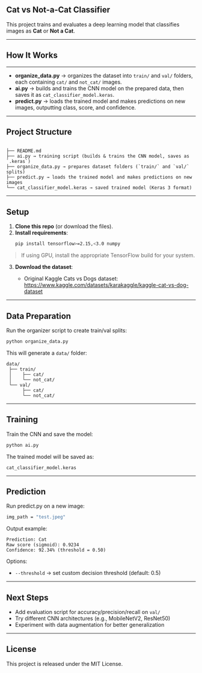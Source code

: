 
## Cat vs Not-a-Cat Classifier

This project trains and evaluates a deep learning model that classifies images as **Cat** or **Not a Cat**.  

---
## How It Works
---

- **organize_data.py** → organizes the dataset into `train/` and `val/` folders, each containing `cat/` and `not_cat/` images.
- **ai.py** → builds and trains the CNN model on the prepared data, then saves it as `cat_classifier_model.keras`.
- **predict.py** → loads the trained model and makes predictions on new images, outputting class, score, and confidence.
---

## Project Structure
```

├── README.md
├── ai.py → training script (builds & trains the CNN model, saves as `.keras`)
├── organize_data.py → prepares dataset folders (`train/` and `val/` splits)
├── predict.py → loads the trained model and makes predictions on new images
└── cat_classifier_model.keras → saved trained model (Keras 3 format)
```
---

## Setup

1. **Clone this repo** (or download the files).
2. **Install requirements**:
   ```bash
   pip install tensorflow>=2.15,<3.0 numpy


> If using GPU, install the appropriate TensorFlow build for your system.

3. **Download the dataset**:

   * Original Kaggle Cats vs Dogs dataset: https://www.kaggle.com/datasets/karakaggle/kaggle-cat-vs-dog-dataset
   

---

## Data Preparation

Run the organizer script to create train/val splits:

```bash
python organize_data.py
```

This will generate a `data/` folder:

```
data/
 ├── train/
 │    ├── cat/
 │    └── not_cat/
 └── val/
      ├── cat/
      └── not_cat/
```

---

## Training

Train the CNN and save the model:

```bash
python ai.py
```

The trained model will be saved as:

```
cat_classifier_model.keras
```

---

## Prediction

Run predict.py on a new image:

```bash
img_path = "test.jpeg" 
```

Output example:

```
Prediction: Cat
Raw score (sigmoid): 0.9234
Confidence: 92.34% (threshold = 0.50)
```

Options:

* `--threshold` → set custom decision threshold (default: 0.5)

---

## Next Steps

* Add evaluation script for accuracy/precision/recall on `val/`
* Try different CNN architectures (e.g., MobileNetV2, ResNet50)
* Experiment with data augmentation for better generalization

---

## License

This project is released under the MIT License.

